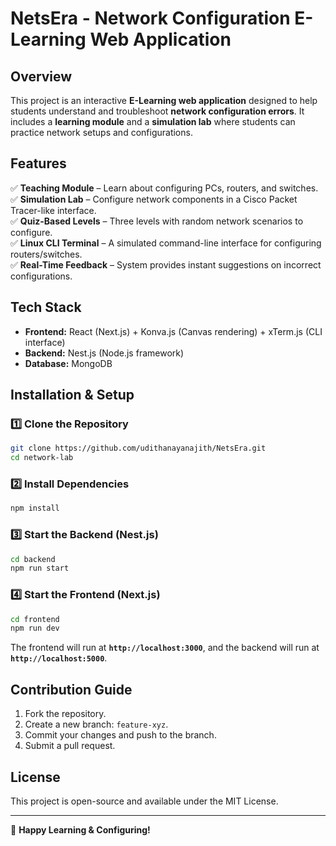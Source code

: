 # NetsEra - Network Configuration E-Learning Web Application

## Overview
This project is an interactive **E-Learning web application** designed to help students understand and troubleshoot **network configuration errors**. It includes a **learning module** and a **simulation lab** where students can practice network setups and configurations.

## Features
✅ **Teaching Module** – Learn about configuring PCs, routers, and switches.  
✅ **Simulation Lab** – Configure network components in a Cisco Packet Tracer-like interface.  
✅ **Quiz-Based Levels** – Three levels with random network scenarios to configure.  
✅ **Linux CLI Terminal** – A simulated command-line interface for configuring routers/switches.  
✅ **Real-Time Feedback** – System provides instant suggestions on incorrect configurations.  

## Tech Stack
- **Frontend:** React (Next.js) + Konva.js (Canvas rendering) + xTerm.js (CLI interface)  
- **Backend:** Nest.js (Node.js framework)  
- **Database:** MongoDB  

## Installation & Setup
### **1️⃣ Clone the Repository**
```bash
git clone https://github.com/udithanayanajith/NetsEra.git
cd network-lab
```

### **2️⃣ Install Dependencies**
```bash
npm install
```

### **3️⃣ Start the Backend (Nest.js)**
```bash
cd backend
npm run start
```

### **4️⃣ Start the Frontend (Next.js)**
```bash
cd frontend
npm run dev
```
The frontend will run at **`http://localhost:3000`**, and the backend will run at **`http://localhost:5000`**.

## Contribution Guide
1. Fork the repository.  
2. Create a new branch: `feature-xyz`.  
3. Commit your changes and push to the branch.  
4. Submit a pull request.  

## License
This project is open-source and available under the MIT License.

---
🚀 **Happy Learning & Configuring!**

